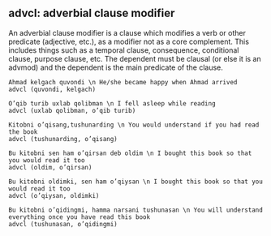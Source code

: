 ## advcl: adverbial clause modifier
An adverbial clause modifier is a clause which modifies a verb or other predicate (adjective, etc.), as a modifier not as a core complement. This includes things such as a temporal clause, consequence, conditional clause, purpose clause, etc. The dependent must be clausal (or else it is an advmod) and the dependent is the main predicate of the clause.
~~~ sdparse
Ahmad kelgach quvondi \n He/she became happy when Ahmad arrived
advcl (quvondi, kelgach)
~~~

~~~ sdparse
O’qib turib uxlab qolibman \n I fell asleep while reading 
advcl (uxlab qolibman, o’qib turib)
~~~

~~~ sdparse
Kitobni o’qisang,tushunarding \n You would understand if you had read the book
advcl (tushunarding, o’qisang)
~~~

~~~ sdparse
Bu kitobni sen ham o’qirsan deb oldim \n I bought this book so that you would read it too 
advcl (oldim, o’qirsan)
~~~

~~~ sdparse
Bu kitobni oldimki, sen ham o’qiysan \n I bought this book so that you would read it too
advcl (o’qiysan, oldimki)
~~~

~~~ sdparse
Bu kitobni o’qidingmi, hamma narsani tushunasan \n You will understand everything once you have read this book
advcl (tushunasan, o’qidingmi)
~~~


<!-- Interlanguage links updated Po 6. listopadu 2023, 21:42:17 CET -->
